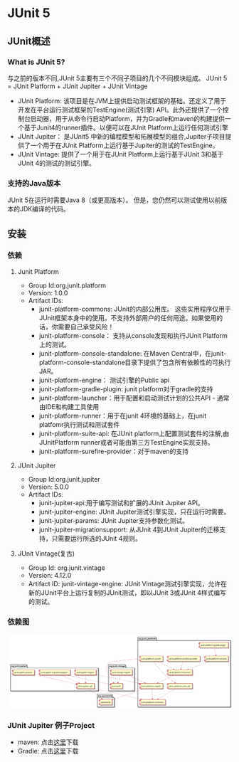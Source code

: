 # JUnit 5

## JUnit概述

### What is JUnit 5?

与之前的版本不同,JUnit 5主要有三个不同子项目的几个不同模块组成。
JUnit 5 = JUnit Platform + JUnit Jupiter + JUnit Vintage

- JUnit Platform: 该项目是在JVM上提供启动测试框架的基础。还定义了用于开发在平台运行测试框架的TestEngine(测试引擎) API。此外还提供了一个控制台启动器，用于从命令行启动Platform，并为Gradle和maven的构建提供一个基于Junit4的runner插件。以便可以在JUnit Platform上运行任何测试引擎
- JUnit Jupiter： 是JUnit5 中新的编程模型和拓展模型的组合,Jupiter子项目提供了一个用于在JUnit Platform上运行基于Jupiter的测试的TestEngine。
- JUnit Vintage: 提供了一个用于在JUnit Platform上运行基于JUnit 3和基于JUnit 4的测试的测试引擎。

### 支持的Java版本

JUnit 5在运行时需要Java 8（或更高版本）。 但是，您仍然可以测试使用以前版本的JDK编译的代码。

## 安装

### 依赖

1. Junit Platform
    - Group Id:org.junit.platform
    - Version: 1.0.0
    - Artifact IDs:
        - junit-platform-commons: JUnit的内部公用库。 这些实用程序仅用于JUnit框架本身中的使用。不支持外部用户的任何用途。如果使用的话，你需要自己承受风险！
        - junit-platform-console： 支持从console发现和执行JUnit Platform上的测试。
        - junit-platform-console-standalone: 在Maven Central中，在junit-platform-console-standalone目录下提供了包含所有依赖性的可执行JAR。
        - junit-platform-engine： 测试引擎的Public api
        - junit-platform-gradle-plugin: junit platform对于gradle的支持
        - junit-platform-launcher：用于配置和启动测试计划的公共API - 通常由IDE和构建工具使用
        - junit-platform-runner：用于在junit 4环境的基础上，在junit platfomr执行测试和测试套件
        - junit-platform-suite-api: 在JUnit platform上配置测试套件的注解,由JUnitPlatform runner或者可能由第三方TestEngine实现支持。
        - junit-platform-surefire-provider：对于maven的支持

1. JUnit Jupiter
	- Group Id:org.junit.jupiter
	- Version: 5.0.0
	- Artifact IDs:
		- junit-jupiter-api:用于编写测试和扩展的JUnit Jupiter API。
		- junit-jupiter-engine: JUnit Jupiter测试引擎实现，只在运行时需要。
		- junit-jupiter-params: JUnit Jupiter支持参数化测试。
		- junit-jupiter-migrationsupport: 从JUnit 4到JUnit Jupiter的迁移支持，只需要运行所选的JUnit 4规则。

1. JUnit Vintage(复古)
	- Group Id: org.junit.vintage
	- Version: 4.12.0
	- Artifact ID: junit-vintage-engine: JUnit Vintage测试引擎实现，允许在新的JUnit平台上运行复制的JUnit测试，即以JUnit 3或JUnit 4样式编写的测试。

### 依赖图

![](img/01.svg)

### JUnit Jupiter 例子Project

- maven: 点击[这里](https://github.com/junit-team/junit5-samples/tree/r5.0.0/junit5-maven-consumer)下载
- Gradle: 点击[这里](https://github.com/junit-team/junit5-samples/tree/r5.0.0/junit5-gradle-consumer)下载
